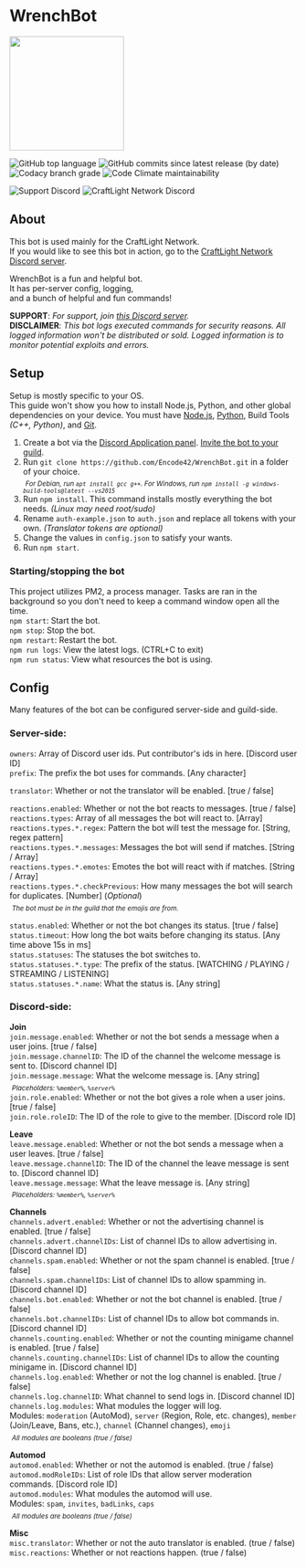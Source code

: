 # WrenchBot
<img src="https://repository-images.githubusercontent.com/160117136/8186cd80-63b0-11e9-88f6-fa3933300bc1" width="200">

![GitHub top language](https://img.shields.io/github/languages/top/CraftLight-Network/WrenchBot?style=flat-square)
![GitHub commits since latest release (by date)](https://img.shields.io/github/commits-since/CraftLight-Network/WrenchBot/latest/develop?label=Commits%20since%20release&style=flat-square)
![Codacy branch grade](https://img.shields.io/codacy/grade/f924171fe1d64ffab3efd88add8678fa/develop?style=flat-square)
![Code Climate maintainability](https://img.shields.io/codeclimate/maintainability/CraftLight-Network/WrenchBot?style=flat-square)  

![Support Discord](https://img.shields.io/discord/646517284453613578?color=7289DA&label=Support&style=flat-square)
![CraftLight Network Discord](https://img.shields.io/discord/525487377817534484?color=7289DA&label=CraftLight%20Network&style=flat-square)

## About
This bot is used mainly for the CraftLight Network.  
If you would like to see this bot in action, go to the [CraftLight Network Discord server](https://craftlight.org/discord).

WrenchBot is a fun and helpful bot.  
It has per-server config, logging,  
and a bunch of helpful and fun commands!

**SUPPORT**: _For support, join [this Discord server](https://encode42.dev/support)._  
**DISCLAIMER**: _This bot logs executed commands for security reasons. All logged information won't be distributed or sold. Logged information is to monitor potential exploits and errors._

## Setup
Setup is mostly specific to your OS.  
This guide won't show you how to install Node.js, Python, and other global dependencies on your device. You must have [Node.js](https://nodejs.org/), [Python](https://www.python.org/), Build Tools _(C++, Python)_, and [Git](https://git-scm.com/).

1. Create a bot via the [Discord Application panel](https://discord.com/developer/applications). [Invite the bot to your guild](https://discordpy.readthedocs.io/en/latest/discord.html).
2. Run `git clone https://github.com/Encode42/WrenchBot.git` in a folder of your choice.  
&nbsp;<sub>_For Debian, run `apt install gcc g++`. For Windows, run `npm install -g windows-build-tools@latest --vs2015`_</sub>  
3. Run `npm install`. This command installs mostly everything the bot needs. _(Linux may need root/sudo)_
4. Rename `auth-example.json` to `auth.json` and replace all tokens with your own. _(Translator tokens are optional)_
5. Change the values in `config.json` to satisfy your wants.
6. Run `npm start`.

### Starting/stopping the bot  
This project utilizes PM2, a process manager. Tasks are ran in the  
background so you don't need to keep a command window open all the time.  
`npm start`: Start the bot.  
`npm stop`: Stop the bot.  
`npm restart`: Restart the bot.  
`npm run logs`: View the latest logs. (CTRL+C to exit)  
`npm run status`: View what resources the bot is using.  

## Config
Many features of the bot can be configured server-side and guild-side.  

### Server-side:
`owners`: Array of Discord user ids. Put contributor's ids in here. [Discord user ID]  
`prefix`: The prefix the bot uses for commands. [Any character]  

`translator`: Whether or not the translator will be enabled. [true / false]  

`reactions.enabled`: Whether or not the bot reacts to messages. [true / false]  
`reactions.types`: Array of all messages the bot will react to. [Array]  
`reactions.types.*.regex`: Pattern the bot will test the message for. [String, regex pattern]  
`reactions.types.*.messages`: Messages the bot will send if matches. [String / Array]  
`reactions.types.*.emotes`: Emotes the bot will react with if matches. [String / Array]  
`reactions.types.*.checkPrevious`: How many messages the bot will search for duplicates. [Number] (*Optional*)  
&nbsp;<sub>_The bot must be in the guild that the emojis are from._</sub>  

`status.enabled`: Whether or not the bot changes its status. [true / false]  
`status.timeout`: How long the bot waits before changing its status. [Any time above 15s in ms]  
`status.statuses`: The statuses the bot switches to.  
`status.statuses.*.type`: The prefix of the status. [WATCHING / PLAYING / STREAMING / LISTENING]  
`status.statuses.*.name`: What the status is. [Any string]  

### Discord-side:
**Join**  
`join.message.enabled`: Whether or not the bot sends a message when a user joins. [true / false]  
`join.message.channelID`: The ID of the channel the welcome message is sent to. [Discord channel ID]  
`join.message.message`: What the welcome message is. [Any string]  
&nbsp;<sub>_Placeholders: `%member%`, `%server%`_</sub>  
`join.role.enabled`: Whether or not the bot gives a role when a user joins. [true / false]  
`join.role.roleID`: The ID of the role to give to the member. [Discord role ID]  

**Leave**  
`leave.message.enabled`: Whether or not the bot sends a message when a user leaves. [true / false]  
`leave.message.channelID`: The ID of the channel the leave message is sent to. [Discord channel ID]  
`leave.message.message`: What the leave message is. [Any string]  
&nbsp;<sub>_Placeholders: `%member%`, `%server%`_</sub>  

**Channels**  
`channels.advert.enabled`: Whether or not the advertising channel is enabled. [true / false]  
`channels.advert.channelIDs`: List of channel IDs to allow advertising in. [Discord channel ID]  
`channels.spam.enabled`: Whether or not the spam channel is enabled. [true / false]  
`channels.spam.channelIDs`: List of channel IDs to allow spamming in. [Discord channel ID]  
`channels.bot.enabled`: Whether or not the bot channel is enabled. [true / false]  
`channels.bot.channelIDs`: List of channel IDs to allow bot commands in. [Discord channel ID]  
`channels.counting.enabled`: Whether or not the counting minigame channel is enabled. [true / false]  
`channels.counting.channelIDs`: List of channel IDs to allow the counting minigame in. [Discord channel ID]  
`channels.log.enabled`: Whether or not the log channel is enabled. [true / false]  
`channels.log.channelID`: What channel to send logs in. [Discord channel ID]  
`channels.log.modules`: What modules the logger will log.  
Modules: `moderation` (AutoMod), `server` (Region, Role, etc. changes), `member` (Join/Leave, Bans, etc.), `channel` (Channel changes), `emoji`  
&nbsp;<sub>_All modules are booleans (true / false)_</sub>  

**Automod**  
`automod.enabled`: Whether or not the automod is enabled. (true / false)  
`automod.modRoleIDs`: List of role IDs that allow server moderation commands. [Discord role ID]  
`automod.modules`: What modules the automod will use.  
Modules: `spam`, `invites`, `badLinks`, `caps`  
&nbsp;<sub>_All modules are booleans (true / false)_</sub>  

**Misc**  
`misc.translator`: Whether or not the auto translator is enabled. (true / false)  
`misc.reactions`: Whether or not reactions happen. (true / false)  
